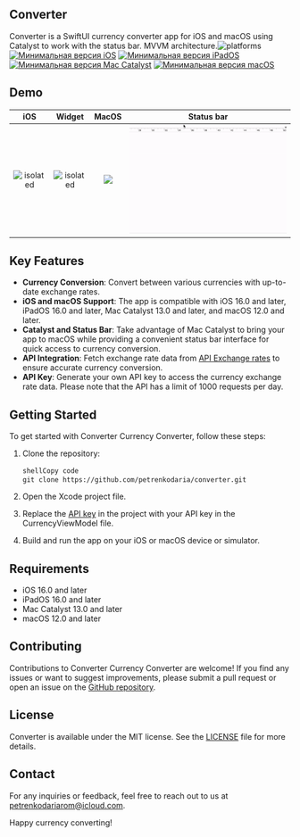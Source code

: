 ## Converter

Converter is a SwiftUI currency converter app for iOS and macOS using Catalyst to work with the status bar. MVVM architecture.![platforms](https://img.shields.io/badge/platforms-iPhone%20%7C%20iPad%20%7C%20macOS-lightgrey)  [![Минимальная версия iOS](https://img.shields.io/badge/iOS-16.0-blue.svg)](https://developer.apple.com/ios/) [![Минимальная версия iPadOS](https://img.shields.io/badge/iPadOS-16.0-blue.svg)](https://developer.apple.com/ipados/) [![Минимальная версия Mac Catalyst](https://img.shields.io/badge/MacCatalyst-13.0-blue.svg)](https://developer.apple.com/documentation/uikit/mac_catalyst) [![Минимальная версия macOS](https://img.shields.io/badge/macOS-12.0-blue.svg)](https://developer.apple.com/macos/)

## Demo
|                             iOS                              |                            Widget                            |                            MacOS                             |                          Status bar                          |
| :----------------------------------------------------------: | :----------------------------------------------------------: | :----------------------------------------------------------: | :----------------------------------------------------------: |
| <img src="./GIF/iOS.gif" alt="isolated" width="400"/> | <img src="./GIF/widget.gif" alt="isolated" width="400"/> | <img src="./GIF/macOS.gif" width="800"/> | <img src="./GIF/statusBar.gif" alt="isolated" width="600"/> |



## Key Features

- **Currency Conversion**: Convert between various currencies with up-to-date exchange rates.
- **iOS and macOS Support**: The app is compatible with iOS 16.0 and later, iPadOS 16.0 and later, Mac Catalyst 13.0 and later, and macOS 12.0 and later.
- **Catalyst and Status Bar**: Take advantage of Mac Catalyst to bring your app to macOS while providing a convenient status bar interface for quick access to currency conversion.
- **API Integration**: Fetch exchange rate data from  <a href="https://currate.ru">API Exchange rates</a> to ensure accurate currency conversion.
- **API Key**: Generate your own API key to access the currency exchange rate data. Please note that the API has a limit of 1000 requests per day.

## Getting Started

To get started with Converter Currency Converter, follow these steps:

1. Clone the repository:

   ```
   shellCopy code
   git clone https://github.com/petrenkodaria/converter.git
   ```

2. Open the Xcode project file.

3. Replace the  <a href="https://currate.ru/account/">API key</a>  in the project with your API key in the CurrencyViewModel file.

4. Build and run the app on your iOS or macOS device or simulator.

## Requirements

- iOS 16.0 and later
- iPadOS 16.0 and later
- Mac Catalyst 13.0 and later
- macOS 12.0 and later

## Contributing

Contributions to Converter Currency Converter are welcome! If you find any issues or want to suggest improvements, please submit a pull request or open an issue on the [GitHub repository](https://github.com/petrenkodaria/converter).

## License

Converter is available under the MIT license. See the [LICENSE](./LICENSE) file for more details.

## Contact

For any inquiries or feedback, feel free to reach out to us at [petrenkodariarom@icloud.com](mailto:petrenkodariarom@icloud.com).

Happy currency converting!
